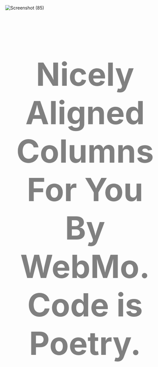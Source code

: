 ![Screenshot (85)](https://github.com/devjclosterman2023/aligned_columns/assets/138734716/884734db-9a84-4b4e-8278-db5534ba0a86)
<h1 style="text-align: center; font-size: 100px; color: gray;">Nicely Aligned Columns For You By WebMo. Code is Poetry.</h1>
